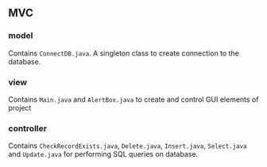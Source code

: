 ## MVC

### model

Contains `ConnectDB.java`. A singleton class to create connection to the database.

### view

Contains `Main.java` and `AlertBox.java` to create and control GUI elements of project

### controller

Contains `CheckRecordExists.java`, `Delete.java`, `Insert.java`, `Select.java` and `Update.java` for performing SQL queries on database.
